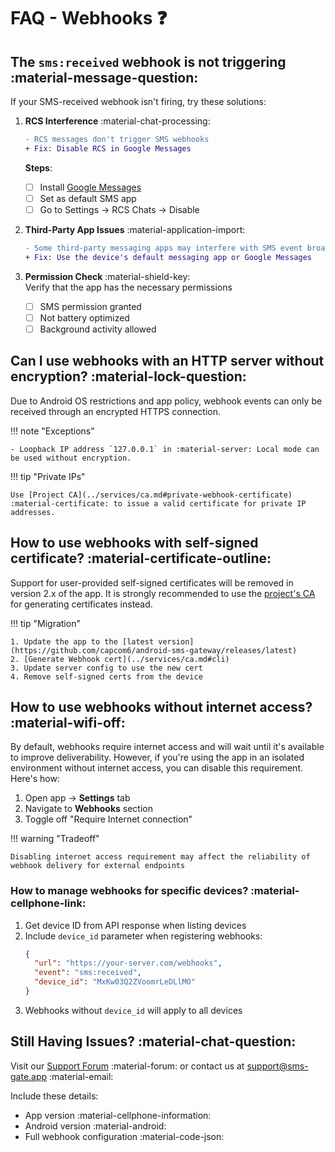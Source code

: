 # FAQ - Webhooks ❓

## The `sms:received` webhook is not triggering :material-message-question:

If your SMS-received webhook isn't firing, try these solutions:

1. **RCS Interference** :material-chat-processing:  
    ```diff
    - RCS messages don't trigger SMS webhooks
    + Fix: Disable RCS in Google Messages
    ```
    **Steps**:
    - [ ] Install [Google Messages](https://play.google.com/store/apps/details?id=com.google.android.apps.messaging)
    - [ ] Set as default SMS app
    - [ ] Go to Settings → RCS Chats → Disable

2. **Third-Party App Issues** :material-application-import:  
    ```diff
    - Some third-party messaging apps may interfere with SMS event broadcasting.
    + Fix: Use the device's default messaging app or Google Messages
    ```

3. **Permission Check** :material-shield-key:  
    Verify that the app has the necessary permissions

    - [ ] SMS permission granted
    - [ ] Not battery optimized
    - [ ] Background activity allowed

## Can I use webhooks with an HTTP server without encryption? :material-lock-question:

Due to Android OS restrictions and app policy, webhook events can only be received through an encrypted HTTPS connection.

!!! note "Exceptions"

    - Loopback IP address `127.0.0.1` in :material-server: Local mode can be used without encryption.

!!! tip "Private IPs"

    Use [Project CA](../services/ca.md#private-webhook-certificate) :material-certificate: to issue a valid certificate for private IP addresses.

## How to use webhooks with self-signed certificate? :material-certificate-outline:

Support for user-provided self-signed certificates will be removed in version 2.x of the app. It is strongly recommended to use the [project's CA](../services/ca.md#private-webhook-certificate) for generating certificates instead.
    
!!! tip "Migration"

    1. Update the app to the [latest version](https://github.com/capcom6/android-sms-gateway/releases/latest)
    2. [Generate Webhook cert](../services/ca.md#cli)
    3. Update server config to use the new cert
    4. Remove self-signed certs from the device

## How to use webhooks without internet access? :material-wifi-off:

By default, webhooks require internet access and will wait until it's available to improve deliverability. However, if you're using the app in an isolated environment without internet access, you can disable this requirement. Here's how:
    
1. Open app → **Settings** tab
2. Navigate to **Webhooks** section
3. Toggle off "Require Internet connection"
    
!!! warning "Tradeoff"
    
    Disabling internet access requirement may affect the reliability of webhook delivery for external endpoints


### How to manage webhooks for specific devices? :material-cellphone-link:

1. Get device ID from API response when listing devices
2. Include `device_id` parameter when registering webhooks:
   ```json
   {
     "url": "https://your-server.com/webhooks",
     "event": "sms:received",
     "device_id": "MxKw03Q2ZVoomrLeDLlMO"
   }
   ```
3. Webhooks without `device_id` will apply to all devices

## Still Having Issues? :material-chat-question:

Visit our [Support Forum](https://github.com/capcom6/android-sms-gateway/discussions) :material-forum: or contact us at [support@sms-gate.app](mailto:support@sms-gate.app) :material-email:

Include these details:

- App version :material-cellphone-information:
- Android version :material-android:
- Full webhook configuration :material-code-json:
